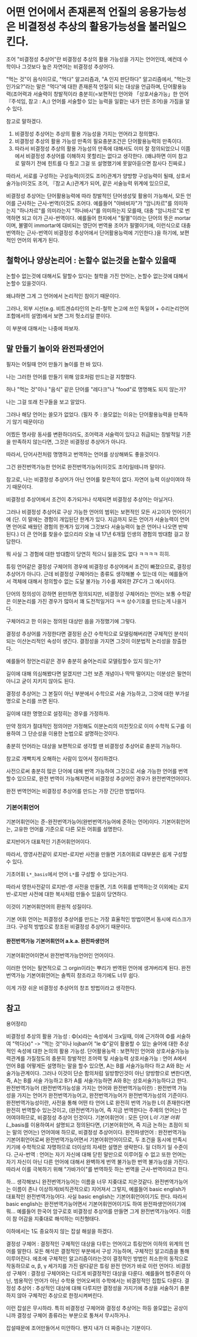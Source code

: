 # 어떤 언어에서 존재론적 언질의 응용가능성은 비결정성 추상의 활용가능성을 불러일으킨다.

조어 "비결정성 추상어"란 비결정성 추상의 활용 가능성을 가지는 언어인데, 예컨데 수학이나 그것보다 높은 자연어는 비결정성 추상어다.

"먹는 것"이 음식이므로, "먹다" 알고리즘과, "A 인지 판단하다" 알고리즘에서, "먹는것 인가요?"라는 말은 "먹다"에 대한 존재론적 언질이 되는 대상을 언급하며,
단어활용능력(조어력과 서술력이 창발적이라 충분히(=보편적인 언어와 「상호서술가능」한 언어 『주석임, 참고 : A』) 언어를 서술할수 있는 능력을 일컽는 내가 만든 조어)을 가짐을 알 수 있다.

참고로 말하겠다.
1. 비결정성 추상어는 추상의 활용 가능성을 가지는 언어라고 정의했다.
2. 비결정성 추상의 활용 가능성 만족의 필요충분조건은 단어활용능력의 만족이다.
3. 따라서 비결정성 추상의 활용 가능성의 만족에 대해서도 이미 잘 정의되었으니 이쯤에서 비결정성 추상어를 이해하지 못할리는 없다고 생각한다. (왜냐하면 이미 참고로 말하기 전에 힌트를 다 줬고 그걸 또 설명했기에 못알아듣으면 참사다 진짜로.)

따라서, 서로를 구성하는 구성능력(이것도 조어)관계가 양방향 구성능력이 될때, 상호서술가능(이것도 조어, 『참고 A』)관계가 되어, 같은 서술능력 위계에 있으므로,

비결정성 추상어는 단어활용능력에 따라 창발적인 단어생성및 활용이 가능해서, 모든 언어를 근사하는 근사-번역(이것도 조어다. 예를들어 "야바비자"가 "암니차르"를 의미하는지 "하나차르"를 의미라는지 "하나바시"를 의미하는지 모를때, 대충 "암니차르"로 번역하면 되고 이가 근사-번역이다. 예를들어 한자에서 "필멸"이라는 단어의 뜻은 mortar이며, 불멸이 immortar에 대비되는 영단어 번역용 조어가 필멸이기에, 이런식으로 대충 번역하는 근사-번역이 비결정성 추상어에서 단어활용능력에 기인한다.)을 하기에, 보편적인 언어의 위계가 된다.

## 철학어나 양상논리어 : 논할수 없는것을 논할수 있을때

논할수 없는것에 대해서도 말할수 있다는 철학을 가진 언어는, 논할수 없는것에 대해서 논할수 있을것이다.

왜냐하면 그게 그 언어에서 논리적인 참이기 때문이다.

그러나, 외부 시선(e.g. 비트겐슈타인의 논리-철학 논고에 쓰인 독일어 + 수리논리언어 조합에서의 설명)에서 보면 그저 헛소리일 뿐이다.

이 부분에 대해서는 나중에 파보자.

## 말 만들기 놀이와 완전파생언어

필자는 어릴때 언어 만들기 놀이를 한 바 있다.

나는 그러한 언어를 만들기 위해 암호처럼 만드는걸 지향했다.

허나 "먹는 것"이나 "음식" 같은 단어를 "레다크"나 "food"로 명명해도 되지 않는가?

나는 그걸 또래 친구들을 보고 알았다.

그러나 해당 언어는 쓸모가 없었다. (필자 주 : 쓸모없는 이유는 단어활용능력을 만족하기 않기 때문이다)

어찠든 명사랑 동사를 변환하더라도, 조어력과 서술력이 있다고 취급되는 창발적일 기준을 만족하지 않는다면, 그것은 비결정성 추상어가 아니다.

따라서, 단어사전처럼 명명하고 번역하는 언어를 상상해봐도 좋을것이다.

그건 완전번역가능한 언어로 완전번역가능어(이것도 조어)일테니까 말이다.

참고로, 나는 비결정성 추상어가 아닌 언어를 찾은적이 없다.
자연어 능력 이상이여야 하기 때문이다.

비결정성 추상어에서 조건이 추가되거나 삭제되면 비결정성 추상어는 아닐거다.

그러나 비결정성 추상어로 구상 가능한 언어의 범위는 보편적인 모든 사고이자 언어이기에 (단. 이 말에는 경험이 개입된단 한계가 있다. 지금까지 모든 언어가 서술능력이 언어면 언어로 배웠던 경험의 한계가 있기에 그것보다 서술능력이 높은 언어나 나오면 반박된다.) 더 큰 언어를 찾을수 없으리라 오늘 내 17년 6개월 인생의 경험의 방대함 걸고 장담한다.

뭐 사실 그 경험에 대한 방대함이 당연히 적으니 잃을것도 없다 ㅋㅋㅋㅋ 히히.

튜링 언어같은 결정성 구체어의 경우에 비결정성 추상어에서 조건이 빠졌으므로, 결정성 추상어가 아니다.
근데 비결정성 구체어라는 종류도 생각해볼 수 있는데 이는 예를들어서 객체에 대해서 정의할수 없는 도달 불가능 기수를 제외한 ZFC가 그 예시이다.

단어의 정의성이 강하면 왼만하면 정의되지만, 비결정성 구체어라는 언어는 보통 수학같은 이분논리를 가진 경우가 많아서 꽤 도전적일거다 ㅋㅋ 상수기호를 만드는게 나을거다.

구체어라고 한 이유는 정의된 대상만 씀을 가정했기에 그렇다.

결정성 추상어를 가정한다면 결정된 순간 수학적으로 모델링해버리면 구체적인 분석이 되는 이산논리적인 속성이 생긴다. 결정성을 가지면 그것이 이분법적 논리성을 창출한다.

예를들어 정언논리같은 경우 충분히 술어논리로 모델링할수 있지 않는가?

길이에 대해 의심해봤다면 알겠지만 그런 보존 개념이나 딱딱 떨어지는 이분성은 필연이 아니고 굳이 지키지 않아도 된다.

결정성 추상어는 그 본질이 아닌 부분에서 수학으로 서술 가능하고, 그것에 대한 부가설명으로 논리를 쓰면 된다.

길이에 대한 명명으로 설정히는 경우를 가정하자.

만약 정의가 절대적인 정의어만 가정해도 이분논리의 미친짓으로 이미 수학적 도구를 이용하여 그 단순성을 이용한 논법으로 설명하는것이다.

충분히 언어라는 대상을 보편적으로 생각할 땐 비결정성 추상어로 충분히 가능하다.

참고로 개빡치게 오해하는 사람이 있어서 정리하겠다.

사전으로써 충분히 많은 단어에 대해 번역 가능하여 그것으로 서술 가능한 언어를 번역할수 있으므로, 완전 번역이 가능해지면서 비결정성 추상어인 경우가 완전번역언어이다.

완전 번역언어는 비결정성 추상어를 만드는 가장 간단한 방법이다.

### 기본어휘언어

기본어휘언어는 준-완전번역가능어(완번번역가능어에 준하는 언어)이다. 기본어휘언어는, 고유한 언어를 기준으로 다른 모든 어휘를 설명한다.

로지반어가 대표적인 기존어휘언어이다.

따라서, 영영사전같이 로지반-로지반 사전을 만들면 기초어휘로 대부분은 쉽게 구성할 수 있다.

기초어휘 `L*_basis`에서 언어 `L*`를 구성할 수 있다는거다.

따라서 영한사전같이 로지반-영 사전을 만들면, 기초 어휘를 번역하는것 이외에는 로지반-로지반 사전에 대한 복사처럼 만들수 있음이 당연하다.

이것이 기본어휘언어의 환원적 성질이다.

기본 어휘 언어는 피결정성 추상어를 만드는 가장 효율적인 방법이면서 동시에 리스크가 크다.
구성적 방법으로 창조된 비결정성 추상어기 때문이다.

#### 완전번역가능 기본어휘언어 a.k.a. 완전파생언어

기본어휘언어이면서 완전번역가능언어인 언어이다.

이러한 언어는 필연적으로 그 orgin이라는 뿌리가 번역된 언어에 생겨버리게 된다.
완전번역가능 기본어휘언어는 솔찍히 창조라고 하기에도 너무 쉽다.

이게 가장 쉬운 비결정성 추상어의 창조 방법이라고 생각한다.

## 참고

용어정리)

비결정성 추상의 활용 가능성 : Φ(x)라는 속성에서 ∃x일때, 이에 근거하여 Φ를 서술하여 "먹다(x)" -> "먹는 것"이나 lojban어 "le Φ"같이 활용할 수 있는 술어에 대한 추상적인 속성에 대한 논의의 활용 가능성.
단어활용능력 : 보편적인 언어와 상호서술가능능력관계를 가질정도의 충분히 창발적인 조어력 및 서술능력
상호서술가능 : 언어 A에서 언어 B를 어떻게든 설명하는 말을 할수 있으면, A는 B를 서술가능하다 하고 A와 B는 서술가능관계이다. 그러나 이것이 단순 함의처럼 일방향인것이 아닌 양방향으로 변한다면, 즉, A는 B를 서술 가능하고 B가 A를 서술가능하면 A와 B는 상호서술가능하다고 한다.
완전번역가능어 (완전번역가능성을 가지는 언어와 완전번역가능이란) : 완전번역 가능성을 가지는 언어가 완전번역가능어고, 완전번역가능어가 완전번역가능성의 기준이다. 완전번역가능성이란, 사전을 통해 어떤 타 언어 L로 완전히 번역 가능한 L이 존재한다면 완전히 번역할수 있는것이고, (완전번역가능어, 즉 지금 번역한다는 주제의 언어는) 언어여야하므로, 비결정성 추상어 인것이다.
기본어휘언어 : 모든 단어 L*이 기본 어휘 L*_basis를 이용하여서 설명되고 정의된다면, (기본어휘언어, 즉 지금 논하는 초점이 되는 말의 언어는) 언어여애 하므로, 비결정성 추상어이다.
완전파생언어 : 완전번역가능 기본어휘언어로써 완전번역가능어면서 기본어휘언어이므로, 두 조건을 동시에 만족시키기에 수학적으로 자명하므로 더이상의 자세한 설명은 생략한다. 일 더하기 일 수준이다.
근사-번역 : 언어는 자기 자신에 대해 닫힌 말만으로 이루어질 수 없고 또한 언어는 자기 자신이 아닌 다른 언어에 대해서 완벽하게 번역 불가능한 번역 불가능성을 가진다. 따라서 이를 극복하기 위해 "가바가이"를 번역하듯 하는 번역을 근사-번역이라고 한다.

하... 생각해보니 완전번역가능어는 이름을 너무 지좆대로 지은것같다.
완전번역가능어는 이름이 존나 이상하게(비직관적으로) 지어져서 그렇지, 예를들어 basic english가 대표적인 완전번역가능어다. 사실 basic english는 기본어휘언어이기도 한다. 따라서 basic english는 완전번역가능어면서 기본어휘언어이기도 하여 완전파생언어이기에 뭐... 예를들어 한국어 암구로호 비결정성 추상어를 만들면 그게 완전번역가능어다.
이름이 참 어감을 지좆대로 해석하는 미친형태다.

이하에서는 1도 중요하지 않는 잡설 해설을 하겠다.

결정성 구체어 : 결정적인 구체적인 대상을 다루는 언어이고 튜링언어 이하의 위계의 언어를 말한다. 모든 해석은 결정적인 부분에서 구성 가능하며, 구체적인 알고리즘을 통해 이루어진다. 에초에 구체적인 알고리즘이라는것이 결정적인 방법인 최소한의 동작으로 작동하므로 α, β, γ 세가지를 가진 람다같은 튜링 완전 언어가 바로 이런 언어다.
비결정성 구체어 : 결정성 구체어와는 다르게 비결정적인 대상을 다룬다. 예를들어 범주론이 아닌, 범용적인 언어가 아닌 수학용 언어오써의 수학에서는 비결정적인 집합도 다룬다.
결정성 추상어 : 추상적인 대상에 대해 다루지만 결정성을 가지기에 추상을 서술하기 충분하지 않아 구체적인 추상으로 한정시켜버린다.

이런 잡설은 무시하라. 특히 비결정성 구체어와 결정성 추상어는 하등 쓸모없는 공상이니까 결정성 구체어 종류라는 부분으로 퉁쳐서 무시하거나.

잡설때문에 조어만들어서 미안하다. 왠지 내가 더 짜증나는 기분이다.